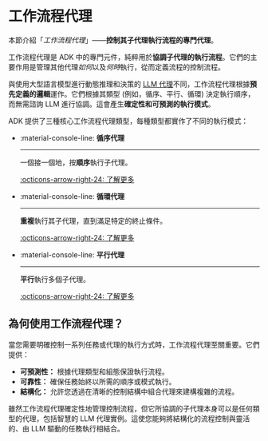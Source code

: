 # 工作流程代理

本節介紹「*工作流程代理*」——**控制其子代理執行流程的專門代理**。

工作流程代理是 ADK 中的專門元件，純粹用於**協調子代理的執行流程**。它們的主要作用是管理其他代理*如何*以及*何時*執行，從而定義流程的控制流程。

與使用大型語言模型進行動態推理和決策的 [LLM 代理](agents-llm-agents.md)不同，工作流程代理根據**預先定義的邏輯**運作。它們根據其類型 (例如，循序、平行、循環) 決定執行順序，而無需諮詢 LLM 進行協調。這會產生**確定性和可預測的執行模式**。

ADK 提供了三種核心工作流程代理類型，每種類型都實作了不同的執行模式：

<div class="grid cards" markdown>

- :material-console-line: **循序代理**

    ---

    一個接一個地，按**順序**執行子代理。

    [:octicons-arrow-right-24: 了解更多](agents-workflow-agents-sequential-agents.md)

- :material-console-line: **循環代理**

    ---

    **重複**執行其子代理，直到滿足特定的終止條件。

    [:octicons-arrow-right-24: 了解更多](agents-workflow-agents-loop-agents.md)

- :material-console-line: **平行代理**

    ---

    **平行**執行多個子代理。

    [:octicons-arrow-right-24: 了解更多](agents-workflow-agents-parallel-agents.md)

</div>

## 為何使用工作流程代理？

當您需要明確控制一系列任務或代理的執行方式時，工作流程代理至關重要。它們提供：

* **可預測性：** 根據代理類型和組態保證執行流程。
* **可靠性：** 確保任務始終以所需的順序或模式執行。
* **結構化：** 允許您透過在清晰的控制結構中組合代理來建構複雜的流程。

雖然工作流程代理確定性地管理控制流程，但它所協調的子代理本身可以是任何類型的代理，包括智慧的 LLM 代理實例。這使您能夠將結構化的流程控制與靈活的、由 LLM 驅動的任務執行相結合。
